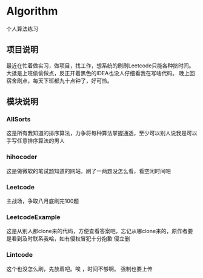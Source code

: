 # Algorithm
个人算法练习

## 项目说明
最近在忙着做实习，做项目，找工作，想系统的刷刷Leetcode只能各种挤时间。
大抵是上班偷偷做点，反正开着黑色的IDEA也没人仔细看我在写啥代码。
晚上回宿舍刷点，每天下班都九十点钟了，好可怜。

## 模块说明
### AllSorts

这是所有我知道的排序算法，力争将每种算法掌握通透，至少可以别人说我是可以手写任意排序算法的男人
### hihocoder
这是做微软的笔试题知道的网站，刷了一两题没怎么看，看空闲时间吧
### Leetcode
主战场，争取八月底刷完100题
### LeetcodeExample
这是从别人那clone来的代码，方便查看答案吧，忘记从哪clone来的，原作者要是看到及时联系我哈，如有侵权冒犯十分抱歉
侵立删
### Lintcode
这个也没怎么刷，先放着吧。唉 ，时间不够啊。
强制也要上传
